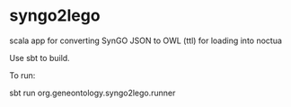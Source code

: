 # syngo2lego
scala app for converting SynGO JSON to OWL (ttl) for loading into noctua

Use sbt to build.

To run:

sbt run org.geneontology.syngo2lego.runner <path to syngo json file>
